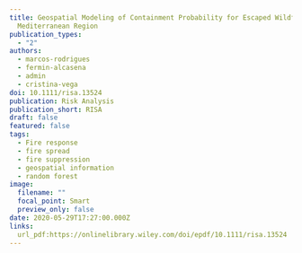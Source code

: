 ```yaml
---
title: Geospatial Modeling of Containment Probability for Escaped Wildfires in a
  Mediterranean Region
publication_types:
  - "2"
authors:
  - marcos-rodrigues
  - fermin-alcasena
  - admin
  - cristina-vega
doi: 10.1111/risa.13524
publication: Risk Analysis
publication_short: RISA
draft: false
featured: false
tags:
  - Fire response
  - fire spread
  - fire suppression
  - geospatial information
  - random forest
image:
  filename: ""
  focal_point: Smart
  preview_only: false
date: 2020-05-29T17:27:00.000Z
links: 
  url_pdf:https://onlinelibrary.wiley.com/doi/epdf/10.1111/risa.13524
---
```

